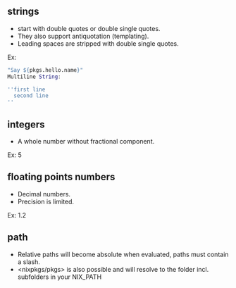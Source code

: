 ## strings

  - start with double quotes
    or double single quotes.
  - They also support antiquotation (templating).
  - Leading spaces are stripped with double single quotes.

  Ex:
  ```nix
  "Say ${pkgs.hello.name}"
  Multiline String:

  ''first line
    second line
  ''
  ```

## integers

  - A whole number without fractional component.

  Ex: 5

## floating points numbers

  - Decimal numbers.
  - Precision is limited.

  Ex: 1.2

## path

  - Relative paths will become absolute when evaluated,
    paths must contain a slash.
  - <nixpkgs/pkgs> is also possible
    and will resolve to the folder incl. subfolders in your NIX_PATH
